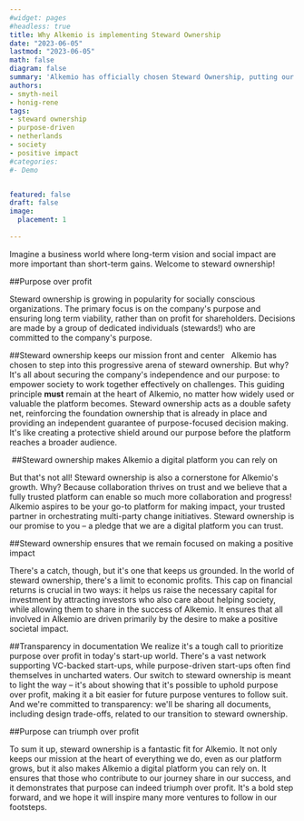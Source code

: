 ```yaml
---
#widget: pages
#headless: true
title: Why Alkemio is implementing Steward Ownership
date: "2023-06-05"
lastmod: "2023-06-05"
math: false
diagram: false
summary: 'Alkemio has officially chosen Steward Ownership, putting our mission at the heart of everything we do, even as our platform continues to grow'
authors:
- smyth-neil
- honig-rene
tags:
- steward ownership
- purpose-driven
- netherlands
- society
- positive impact
#categories:
#- Demo


featured: false
draft: false
image:
  placement: 1
  
---
```


Imagine a business world where long-term vision and social impact are more important than short-term gains. Welcome to steward ownership! 

##Purpose over profit

Steward ownership is growing in popularity for socially conscious organizations. The primary focus is on the company's purpose and ensuring long term viability, rather than on profit for shareholders. Decisions are made by a group of dedicated individuals (stewards!) who are committed to the company's purpose.

##Steward ownership keeps our mission front and center
 
Alkemio has chosen to step into this progressive arena of steward ownership. But why? It's all about securing the company's independence and our purpose: to empower society to work together effectively on challenges. This guiding principle **must** remain at the heart of Alkemio, no matter how widely used or valuable the platform becomes. Steward ownership acts as a double safety net, reinforcing the foundation ownership that is already in place and providing an independent guarantee of purpose-focused decision making. It's like creating a protective shield around our purpose before the platform reaches a broader audience.

 ##Steward ownership makes Alkemio a digital platform you can rely on
 
But that's not all! Steward ownership is also a cornerstone for Alkemio's growth. Why? Because collaboration thrives on trust and we believe that a fully trusted platform can enable so much more collaboration and progress! Alkemio aspires to be your go-to platform for making impact, your trusted partner in orchestrating multi-party change initiatives. Steward ownership is our promise to you – a pledge that we are a digital platform you can trust.

##Steward ownership ensures that we remain focused on making a positive impact

There's a catch, though, but it's one that keeps us grounded. In the world of steward ownership, there's a limit to economic profits. This cap on financial returns is crucial in two ways: it helps us raise the necessary capital for investment by attracting investors who also care about helping society, while  allowing them to share in the success of Alkemio. It ensures that all involved in Alkemio are driven primarily by the desire to make a positive societal impact.

##Transparency in documentation
We realize it's a tough call to prioritize purpose over profit in today's start-up world. There's a vast network supporting VC-backed start-ups, while purpose-driven start-ups often find themselves in uncharted waters. Our switch to steward ownership is meant to light the way – it's about showing that it's possible to uphold purpose over profit, making it a bit easier for future purpose ventures to follow suit. And we're committed to transparency: we'll be sharing all documents, including design trade-offs, related to our transition to steward ownership.

##Purpose can triumph over profit

To sum it up, steward ownership is a fantastic fit for Alkemio. It not only keeps our mission at the heart of everything we do, even as our platform grows, but it also makes Alkemio a digital platform you can rely on. It ensures that those who contribute to our journey share in our success, and it demonstrates that purpose can indeed triumph over profit. It's a bold step forward, and we hope it will inspire many more ventures to follow in our footsteps.


